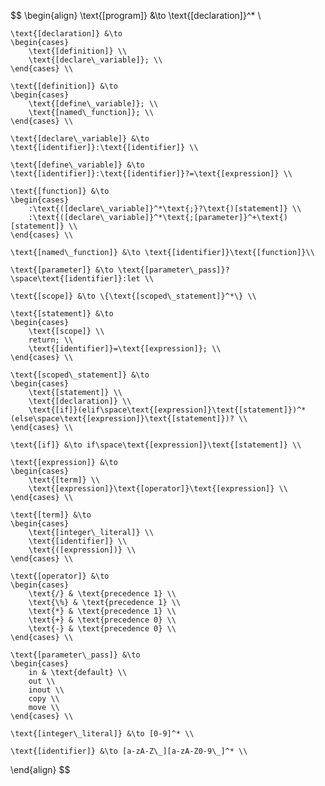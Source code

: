 $$
\begin{align}
    \text{[program]} &\to \text{[declaration]}^* \\

    \text{[declaration]} &\to
    \begin{cases}
        \text{[definition]} \\
        \text{[declare\_variable]}; \\
    \end{cases} \\

    \text{[definition]} &\to
    \begin{cases}
        \text{[define\_variable]}; \\
        \text{[named\_function]}; \\
    \end{cases} \\

    \text{[declare\_variable]} &\to \text{[identifier]}:\text{[identifier]} \\

    \text{[define\_variable]} &\to \text{[identifier]}:\text{[identifier]}?=\text{[expression]} \\

    \text{[function]} &\to
    \begin{cases}
        :\text{([declare\_variable]}^*\text{;}?\text{)[statement]} \\
        :\text{([declare\_variable]}^*\text{;[parameter]}^+\text{)[statement]} \\
    \end{cases} \\

    \text{[named\_function]} &\to \text{[identifier]}\text{[function]}\\

    \text{[parameter]} &\to \text{[parameter\_pass]}?\space\text{[identifier]}:let \\

    \text{[scope]} &\to \{\text{[scoped\_statement]}^*\} \\

    \text{[statement]} &\to
    \begin{cases}
        \text{[scope]} \\
        return; \\
        \text{[identifier]}=\text{[expression]}; \\
    \end{cases} \\

    \text{[scoped\_statement]} &\to
    \begin{cases}
        \text{[statement]} \\
        \text{[declaration]} \\
        \text{[if]}(elif\space\text{[expression]}\text{[statement]})^*(else\space\text{[expression]}\text{[statement]})? \\
    \end{cases} \\

    \text{[if]} &\to if\space\text{[expression]}\text{[statement]} \\

    \text{[expression]} &\to
    \begin{cases}
        \text{[term]} \\
        \text{[expression]}\text{[operator]}\text{[expression]} \\
    \end{cases} \\

    \text{[term]} &\to
    \begin{cases}
        \text{[integer\_literal]} \\
        \text{[identifier]} \\
        \text{([expression])} \\
    \end{cases} \\

    \text{[operator]} &\to
    \begin{cases}
        \text{/} & \text{precedence 1} \\
        \text{\%} & \text{precedence 1} \\
        \text{*} & \text{precedence 1} \\
        \text{+} & \text{precedence 0} \\
        \text{-} & \text{precedence 0} \\
    \end{cases} \\

    \text{[parameter\_pass]} &\to
    \begin{cases}
        in & \text{default} \\
        out \\
        inout \\
        copy \\
        move \\
    \end{cases} \\

    \text{[integer\_literal]} &\to [0-9]^* \\

    \text{[identifier]} &\to [a-zA-Z\_][a-zA-Z0-9\_]^* \\
\end{align}
$$
